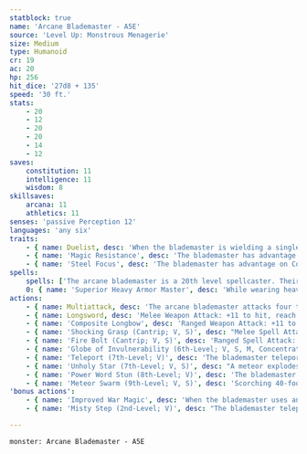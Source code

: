 ```yaml
---
statblock: true
name: 'Arcane Blademaster - A5E'
source: 'Level Up: Monstrous Menagerie'
size: Medium
type: Humanoid
cr: 19
ac: 20
hp: 256
hit_dice: '27d8 + 135'
speed: '30 ft.'
stats:
    - 20
    - 12
    - 20
    - 20
    - 14
    - 12
saves:
    constitution: 11
    intelligence: 11
    wisdom: 8
skillsaves:
    arcana: 11
    athletics: 11
senses: 'passive Perception 12'
languages: 'any six'
traits:
    - { name: Duelist, desc: 'When the blademaster is wielding a single melee weapon, their weapon attacks deal an extra 2 damage (included below).' }
    - { name: 'Magic Resistance', desc: 'The blademaster has advantage on saving throws against spells and magical effects.' }
    - { name: 'Steel Focus', desc: 'The blademaster has advantage on Constitution saving throws made to maintain concentration on spells.' }
spells:
    spells: ['The arcane blademaster is a 20th level spellcaster. Their spellcasting ability is Intelligence (spell save DC 19, +11 to hit with spell attacks). The arcane blademaster has the following wizard spells prepared:', 'Cantrips (at will): acid splash, fire bolt, shocking grasp, true strike', '1st-level (4 slots): burning hands, charm person, magic missile, sleep', '2nd-level (3 slots): magic weapon, misty step, see invisibility', '3rd-level (3 slots): dispel magic, fireball, fly, lightning bolt, tongues', '4th-level (3 slots): fire shield, stoneskin, wall of fire', '5th-level (3 slots): cone of cold, conjure elemental, hold monster, telekinesis', '6th-level (2 slots): globe of invulnerability, sunbeam', '7th-level (2 slots): teleport, unholy star', '8th-level (1 slot): power word stun', '9th-level (1 slot): meteor swarm']
    0: { name: 'Superior Heavy Armor Master', desc: 'While wearing heavy armor, the blademaster reduces any bludgeoning, piercing, or slashing damage they take from nonmagical weapons by 5.' }
actions:
    - { name: Multiattack, desc: 'The arcane blademaster attacks four times and casts a cantrip.' }
    - { name: Longsword, desc: 'Melee Weapon Attack: +11 to hit, reach 5 ft., one target. Hit: 11 (1d8 + 7) slashing damage.' }
    - { name: 'Composite Longbow', desc: 'Ranged Weapon Attack: +11 to hit, range 150/600 ft., one target. Hit: 9 (1d8 + 5) piercing damage.' }
    - { name: 'Shocking Grasp (Cantrip; V, S)', desc: "Melee Spell Attack: +11 to hit, reach 5 ft., one creature. Hit: 18 (4d8) lightning damage, and the target can't take reactions until the start of its next turn." }
    - { name: 'Fire Bolt (Cantrip; V, S)', desc: 'Ranged Spell Attack: +11 to hit, range 120 ft., one target. Hit: 22 (4d10) fire damage.' }
    - { name: 'Globe of Invulnerability (6th-Level; V, S, M, Concentration)', desc: "A glimmering 10-foot-radius sphere appears around the blademaster. It remains for 1 minute and doesn't move with the blademaster. Any 5th-level or lower spell cast from outside the sphere can't affect anything inside the sphere, even if cast with a higher level spell slot. Targeting something inside the sphere or including the sphere's space in an area has no effect on anything inside." }
    - { name: 'Teleport (7th-Level; V)', desc: 'The blademaster teleports to a location they are familiar with on the same plane of existence.' }
    - { name: 'Unholy Star (7th-Level; V, S)', desc: "A meteor explodes at a point the blademaster can see 100 feet directly above them. Each creature within 120 feet that can see the meteor (other than the blademaster) makes a DC 19 Dexterity saving throw. On a failure, it is blinded until the end of the blademaster's next turn. Four fiery chunks of the meteor then plummet to the ground at different points chosen by the blademaster that are within range, to explode in 5-foot-radius areas. Each creature in an area makes a DC 19 Dexterity saving throw, taking 21 (6d6) fire damage and 21 (6d6) necrotic damage on a failed save or half damage on a successful one. A creature in more than one area is affected only once. Flammable unattended objects catch fire." }
    - { name: 'Power Word Stun (8th-Level; V)', desc: 'The blademaster utters a powerful word that stuns one creature that has 150 hit points or less and is within 60 feet (if it has more hit points, it is instead rattled until the end of its next turn). The creature repeats the saving throw at the end of each of its turns, ending the effect on a success.' }
    - { name: 'Meteor Swarm (9th-Level; V, S)', desc: 'Scorching 40-foot-radius spheres of flame strike the ground at 4 different points chosen by the blademaster within 1 mile. The effects of a sphere reach around corners. Creatures and objects in the area make a DC 19 Dexterity saving throw, taking 49 (14d6) fire damage and 49 (14d6) bludgeoning damage on a failure or half damage on a success. A creature in more than one area is affected only once. Flammable unattended objects catch fire.' }
'bonus actions':
    - { name: 'Improved War Magic', desc: 'When the blademaster uses an action to cast a spell, they can make one weapon attack.' }
    - { name: 'Misty Step (2nd-Level; V)', desc: "The blademaster teleports to an unoccupied space they can see within 30 feet. The blademaster can't cast this spell and a 1st-level or higher spell on the same turn." }

---
```

```statblock
monster: Arcane Blademaster - A5E
```
